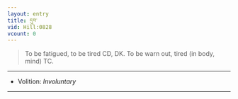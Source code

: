 ```yaml
---
layout: entry
title: དུབ་
vid: Hill:0828
vcount: 0
---
```

> To be fatigued, to be tired CD, DK\. To be warn out, tired (in body, mind) TC\.

---
* Volition: _Involuntary_

---

